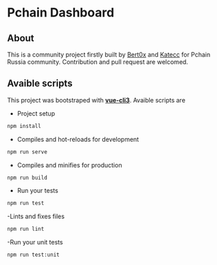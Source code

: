 # Pchain Dashboard

## About

This is a community project firstly built by [Bert0x](https://github.com/bertux) and [Katecc](https://github.com/iskatecc) for Pchain Russia community. Contribution and pull request are welcomed.

## Avaible scripts

This project was bootstraped with  [**vue-cli3**](https://cli.vuejs.org/). Avaible scripts are

- Project setup

```bash
npm install
```

- Compiles and hot-reloads for development

```bash
npm run serve
```

- Compiles and minifies for production

```bash
npm run build
```

- Run your tests

```bash
npm run test
```

-Lints and fixes files

```bash
npm run lint
```

-Run your unit tests

```bash
npm run test:unit
```
